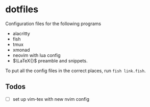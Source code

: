 # dotfiles
Configuration files for the following programs
- alacritty
- fish 
- tmux
- xmonad
- neovim with lua config
- $\LaTeX{}$ preamble and snippets.

To put all the config files in the correct places, run `fish link.fish`.

## Todos
- [ ] set up vim-tex with new nvim config
